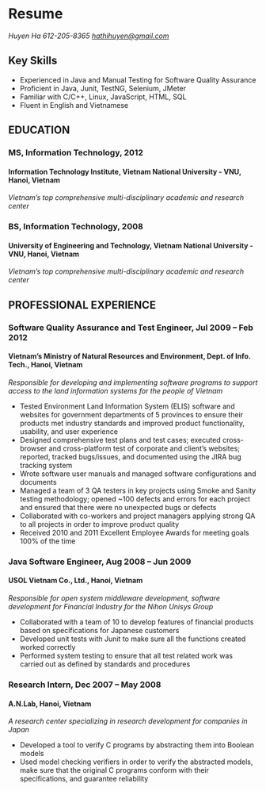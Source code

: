 # Resume

*Huyen Ha*                         *612-205-8365*                               *hathihuyen@gmail.com*                                 


## Key Skills  
* Experienced in Java and Manual Testing for Software Quality Assurance  
* Proficient in Java, Junit, TestNG, Selenium, JMeter  
* Familiar with C/C++, Linux, JavaScript, HTML, SQL  
* Fluent in English and Vietnamese 


## EDUCATION  
### MS, Information Technology,                                                                                                2012  
#### Information Technology Institute, Vietnam National University - VNU, Hanoi, Vietnam  
_Vietnam’s top comprehensive multi-disciplinary academic and research center_  
### BS, Information Technology,                                                                                                2008  
#### University of Engineering and Technology, Vietnam National University - VNU, Hanoi, Vietnam  
_Vietnam’s top comprehensive multi-disciplinary academic and research center_  


## PROFESSIONAL EXPERIENCE  
### Software Quality Assurance and Test Engineer,                                                               Jul 2009 – Feb 2012  
#### Vietnam’s Ministry of Natural Resources and Environment, Dept. of Info. Tech., Hanoi, Vietnam  
_Responsible for developing and implementing software programs to support access to the land information systems for the people of Vietnam_  
* Tested Environment Land Information System (ELIS) software and websites for government departments of 5 provinces to ensure their products met industry standards and improved product functionality, usability, and user experience  
* Designed comprehensive test plans and test cases; executed cross-browser and cross-platform test of corporate and client’s websites; reported, tracked bugs/issues, and documented using the JIRA bug tracking system  
* Wrote software user manuals and managed software configurations and documents  
* Managed a team of 3 QA testers in key projects using Smoke and Sanity testing methodology; opened ~100 defects and errors for each project and ensured that there were no unexpected bugs or defects  
* Collaborated with co-workers and project managers applying strong QA to all projects in order to improve product quality  
* Received 2010 and 2011 Excellent Employee Awards for meeting goals 100% of the time  
### Java Software Engineer,                                                                                     Aug 2008 – Jun 2009  
#### USOL Vietnam Co., Ltd., Hanoi, Vietnam  
_Responsible for open system middleware development, software development for Financial Industry for the Nihon Unisys Group_  
* Collaborated with a team of 10 to develop features of financial products based on specifications for Japanese customers  
* Developed unit tests with Junit to make sure all the functions created worked correctly  
* Performed system testing to ensure that all test related work was carried out as defined by standards and procedures   
### Research Intern,                                                                                            Dec 2007 – May 2008  
#### A.N.Lab, Hanoi, Vietnam  
_A research center specializing in research development for companies in Japan_  
* Developed a tool to verify C programs by abstracting them into Boolean models  
* Used model checking verifiers in order to verify the abstracted models, make sure that the original C programs conform with their specifications, and guarantee reliability 



